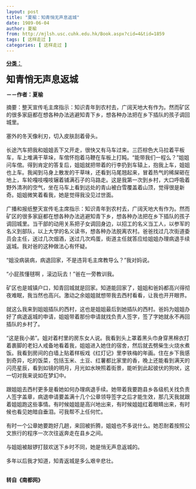 ```yaml
---
layout: post
title: "夏榆：知青悄无声息返城"
date: 1989-06-04
author: 夏榆
from: http://mjlsh.usc.cuhk.edu.hk/Book.aspx?cid=4&tid=1859
tags: [ 这样走过 ]
categories: [ 这样走过 ]
---
```


<div style="margin: 15px 10px 10px 0px;">
 <div>
  <span id="ctl00_ContentPlaceHolder1_chapter1_SubjectLabel" style="font-weight:bold;text-decoration:underline;">
   分类：
  </span>
 </div>
 <p>
  <strong>
   <font size="5">
    知青悄无声息返城
   </font>
  </strong>
 </p>
 <p>
  <strong>
   －－作者：夏榆
  </strong>
 </p>
 <p>
  摘要：整天宣传毛主席指示：知识青年到农村去，广阔天地大有作为。然而矿区的很多家庭都在想各种办法逃避知青下乡，想各种办法把在乡下插队的孩子调回城里。
  <br/>
  <br/>
  塞外的冬天像利刃，切入皮肤刮着骨头。
  <br/>
  <br/>
  长途汽车把我和姐姐丢下又开走，很快又有马车过来。三匹棕色大马拉着平板车，车上堆满干草垛，车倌怀抱着马鞭在车板上打盹。“能带我们一程么？”姐姐问车倌。得到肯定的答复后，姐姐就把带着的行李扔到车辕上，抱我上车，姐姐也上车。我闻到马身上散发的干草味，还看到马尾翘起来，冒着热气的稀屎砸在地上，车轮嘎吱嘎吱辗着铺满石子的马路走。这是我第一次到乡村，大口呼吸着野外清冽的空气，坐在马车上看到远处的青山被白雪覆盖着山顶，觉得很是新奇。姐姐微笑着看我，她是觉得我没见过世面。
  <br/>
  <br/>
  广播和报纸整天宣传毛主席指示：知识青年到农村去，广阔天地大有作为。然而矿区的很多家庭都在想各种办法逃避知青下乡，想各种办法把在乡下插队的孩子调回城里。当干部的动用关系把子女调回身边，以招工的名义当工人，以参军的名义到部队，以上大学的名义读书，想各种办法脱离农村。爸爸找过几次街道委员会主任，送过几次烟酒，送过几次鸡蛋，街道主任就答应给姐姐办理病退手续返城。我对爸的这种做法心有怀疑。
  <br/>
  <br/>
  “姐没病装病，病退回家，不是违背毛主席教导么？”我对妈说。
  <br/>
  <br/>
  “小屁孩懂毬啊 ，滚边玩去！”爸在一旁教训我。
  <br/>
  <br/>
  矿区也是城镇户口，知青回城就是回家。知道能回家了，姐姐和爸妈都高兴得彻夜难眠，我当然也高兴。激动之余姐姐就想带我去西村看看，让我也开开眼界。
  <br/>
  <br/>
  就这么我来到姐姐插队的西村，这也是姐姐最后到她插队的西村。爸妈为姐姐办好了病退返城的申请，姐姐带着那份申请就找负责人签字，签了字她就永不再回插队的乡村了。
  <br/>
  <br/>
  “这是我小弟”。姐对着村里的房东女人说。我看到头上罩着黑头巾身穿黑棉衣打着裹脚的老妇人戒备地看着我，姐姐进入她住的宿舍，然后就去劈柴生火烧水煮饭。我看到房间的白墙上贴着样板戏《红灯记》里李铁梅的年画。住在乡下我感到奇异，吃的饭菜，包括玉米、土豆、红薯都比家里的香，晚上还能看到满天的闪亮星辰，看到如镜的明月，月光如水映照着街景，能听到此起彼伏的狗吠，这一切对我来说如在梦幻中。
  <br/>
  <br/>
  跟姐姐去西村更多是看她如何办理病退手续。她带着我要跑县乡各级机关找负责人签字盖章，病退申请要盖满十几个公章领导签字之后才能生效，那几天我就跟着姐姐跑这些事情。有时候姐姐是高兴地出来，有时候姐姐红着眼睛出来，有时候也看见她暗自垂泪。可我帮不上任何忙。
  <br/>
  <br/>
  有时一个公章她要跑好几趟，来回被折腾，姐姐也不多说什么。她忍耐着按照公文旅行的程序一次次往返奔走在县乡之间。
  <br/>
  <br/>
  与姐姐被敲锣打鼓欢送下乡时不同，她是悄无声息返城的。
  <br/>
  <br/>
  多年以后我才知道，知青返城是多么艰辛悲壮。
 </p>
 <p>
  <br/>
  <strong>
   转自《南都网》
  </strong>
 </p>
</div>

